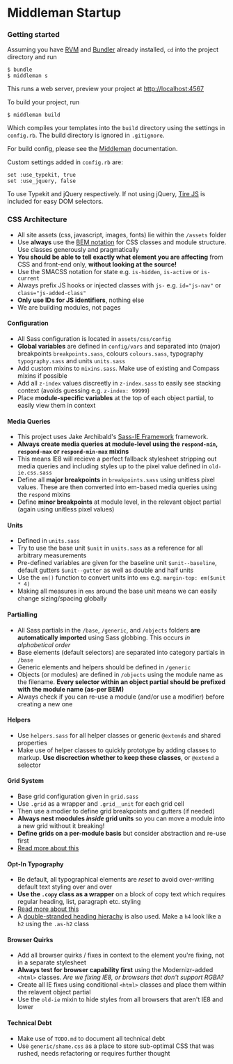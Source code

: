 Middleman Startup
=========

### Getting started

Assuming you have [RVM](https://rvm.io/) and [Bundler](http://bundler.io/) already installed, `cd` into the project directory and run

    $ bundle
    $ middleman s

This runs a web server, preview your project at [http://localhost:4567](http://localhost:4567)

To build your project, run

    $ middleman build

Which compiles your templates into the `build` directory using the settings in `config.rb`. The build directory is ignored in `.gitignore`.   

For build config, please see the [Middleman](http://middlemanapp.com/) documentation.

Custom settings added in `config.rb` are:

    set :use_typekit, true
    set :use_jquery, false

To use Typekit and jQuery respectively. If not using jQuery, [Tire JS](http://tirejs.com/) is included for easy DOM selectors.

### CSS Architecture

- All site assets (css, javascript, images, fonts) lie within the `/assets` folder
- Use **always** use the [BEM notation](http://csswizardry.com/2013/01/mindbemding-getting-your-head-round-bem-syntax/) for CSS classes and module structure. Use classes generously and pragmatically
- **You should be able to tell exactly what element you are affecting** from CSS and front-end only, **without looking at the source!**
- Use the SMACSS notation for state e.g. `is-hidden`, `is-active` or `is-current`
- Always prefix JS hooks or injected classes with `js-` e.g. `id="js-nav"` or `class="js-added-class"` 
- **Only use IDs for JS identifiers**, nothing else
- We are building modules, not pages

#### Configuration

- All Sass configuration is located in  `assets/css/config`
- **Global variables** are defined in `config/vars` and separated into (major) breakpoints `breakpoints.sass`, colours `colours.sass`, typography `typography.sass` and units `units.sass`
- Add custom mixins to `mixins.sass`. Make use of existing and Compass mixins if possible
- Add all `z-index` values discreetly in `z-index.sass` to easily see stacking context (avoids guessing e.g. `z-index: 99999`)
- Place **module-specific variables** at the top of each object partial, to easily view them in context

#### Media Queries

- This project uses Jake Archibald's [Sass-IE Framework](http://jakearchibald.github.io/sass-ie/) framework. 
- **Always create media queries at module-level using the `respond-min`, `respond-max` or `respond-min-max` mixins**
- This means IE8 will recieve a perfect fallback stylesheet stripping out media queries and including styles up to the pixel value defined in `old-ie.css.sass`
- Define all **major breakpoints** in `breakpoints.sass` using unitless pixel values. These are then converted into em-based media queries using the `respond` mixins
- Define **minor breakpoints** at module level, in the relevant object partial (again using unitless pixel values)

#### Units

- Defined in `units.sass`
- Try to use the base unit `$unit` in `units.sass` as a reference for all arbitrary measurements
- Pre-defined variables are given for the baseline unit `$unit--baseline`, default gutters `$unit--gutter` as well as double and half units
- Use the `em()` function to convert units into `ems` e.g. `margin-top: em($unit * 4)`
- Making all measures in `ems` around the base unit means we can easily change sizing/spacing globally

#### Partialling

- All Sass partials in the `/base`, `/generic`, and `/objects` folders **are automatically imported** using Sass globbing. This occurs *in alphabetical order*
- Base elements (default selectors) are separated into category partials in `/base`
- Generic elements and helpers should be defined in `/generic`
- Objects (or modules) are defined in `/objects` using the module name as the filename. **Every selector within an object partial should be prefixed with the module name (as-per BEM)**
- Always check if you can re-use a module (and/or use a modifier) before creating a new one

#### Helpers

- Use `helpers.sass` for all helper classes or generic `@extends` and shared properties
- Make use of helper classes to quickly prototype by adding classes to markup. **Use discrection whether to keep these classes**, or `@extend` a selector

#### Grid System

- Base grid configuration given in `grid.sass`
- Use `.grid` as a wrapper and `.grid__unit` for each grid cell
- Then use a modier to define grid breakpoints and gutters (if needed)
- **Always nest moodules *inside* grid units** so you can move a module into a new grid without it breaking!
- **Define grids on a per-module basis** but consider abstraction and re-use first
- [Read more about this](http://dbushell.com/2013/03/19/on-responsive-layout-and-grids/)

#### Opt-In Typography

- Be default, all typographical elements are *reset* to avoid over-writing default text styling over and over
- **Use the `.copy` class as a wrapper** on a block of copy text which requires regular heading, list, paragraph etc. styling
- [Read more about this](http://dbushell.com/2012/04/18/scoping-typography-css/) 
- A [double-stranded heading hierachy](http://csswizardry.com/2012/02/pragmatic-practical-font-sizing-in-css/) is also used. Make a `h4` look like a `h2` using the `.as-h2` class

#### Browser Quirks

- Add all browser quirks / fixes in context to the element you're fixing, not in a separate stylesheet
- **Always test for browser capability first** using the Modernizr-added `<html>` classes. *Are we fixing IE8, or browsers that don't support RGBA?*
- Create all IE fixes using conditional `<html>` classes and place them within the relavent object partial
- Use the `old-ie` mixin to hide styles from all browsers that aren't IE8 and lower

#### Technical Debt

- Make use of `TODO.md` to document all technical debt
- Use `generic/shame.css` as a place to store sub-optimal CSS that was rushed, needs refactoring or requires further thought